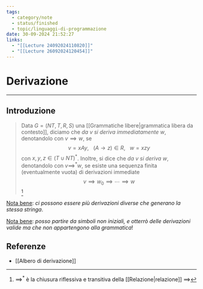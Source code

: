 ```yaml
---
tags:
  - category/note
  - status/finished
  - topic/linguaggi-di-programmazione
date: 30-09-2024 21:52:27
links:
  - "[[Lecture 24092024110820]]"
  - "[[Lecture 26092024120454]]"
---
```

# Derivazione
---
## Introduzione
> Data $G = (NT, T, R, S)$ una [[Grammatiche libere|grammatica libera da contesto]], diciamo che _da $v$ si deriva immediatamente $w$_, denotandolo con $v \implies w$, se
> $$v = xAy, \ \ \ (A \to z) \in R, \ \ \ w = xzy$$
> con $x, y, z \in (T \cup NT)^{*}$.
> Inoltre, si dice che _da $v$ si deriva $w$_, denotandolo con $v \implies^{*} w$, se esiste una sequenza finita (eventualmente vuota) di derivazioni immediate
> $$v \implies w_{0} \implies \cdots \implies w$$[^1]

<u>Nota bene</u>: _ci possono essere più derivazioni diverse che generano la stessa stringa_.

<u>Nota bene</u>: _posso partire da simboli non iniziali, e otterrò delle derivazioni valide ma che non appartengono alla grammatica_!

## Referenze
- [[Albero di derivazione]]

[^1]: $\implies^{*}$ è la chiusura riflessiva e transitiva della [[Relazione|relazione]] $\implies$